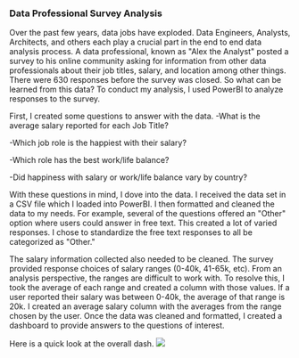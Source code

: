 ### Data Professional Survey Analysis

Over the past few years, data jobs have exploded. Data Engineers, Analysts, Architects, and others each play a crucial part in the end to end data analysis process. A data professional, known as "Alex the Analyst" posted a survey to his online community asking for information from other data professionals about their job titles, salary, and location among other things. There were 630 responses before the survey was closed. So what can be learned from this data? 
To conduct my analysis, I used PowerBI to analyze responses to the survey. 

First, I created some questions to answer with the data.
-What is the average salary reported for each Job Title?

-Which job role is the happiest with their salary?

-Which role has the best work/life balance?

-Did happiness with salary or work/life balance vary by country?


With these questions in mind, I dove into the data. I received the data set in a CSV file which I loaded into PowerBI. I then formatted and cleaned the data to my needs. For example, several of the questions offered an "Other" option where users could answer in free text. This created a lot of varied responses. I chose to standardize the free text responses to all be categorized as "Other." 

The salary information collected also needed to be cleaned. The survey provided response choices of salary ranges (0-40k, 41-65k, etc). From an analysis perspective, the ranges are difficult to work with. To resolve this, I took the average of each range and created a column with those values. If a user reported their salary was between 0-40k, the average of that range is 20k. I created an average salary column with the averages from the range chosen by the user. Once the data was cleaned and formatted, I created a dashboard to provide answers to the questions of interest.

Here is a quick look at the overall dash.
<img src="images/2024-11-14_16h06_18.gif?raw=true"/>

